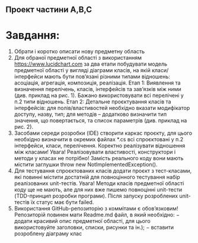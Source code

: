 ## Проект частини A,B,C
# Завдання:  
1. Обрати і коротко описати нову предметну область 
2. Для обраної предметної області з використанням https://www.lucidchart.com за два етапи побудувати модель предметної області у вигляді діаграми класів, на якій класи/інтерфейси мають бути пов’язані різними типами відношень: асоціація, агрегація, композиція, реалізація. 
Етап 1: Виявлення та визначення перелічень, класів, інтерфейсів та зав’язків між ними (див. приклад на рис. 1). Бажано використовувати всі перелічені у п.2 типи відношень. 
Етап 2: Детальне проєктування класів та інтерфейсів: для полів/властивостей необхідно вказати модифікатор доступу, назву, тип; для методів – додатково визначити тип значення, що повертається, та список параметрів (див. приклад на рис. 2).  
3. Засобами середи розробки (IDE) створити каркас проєкту, для цього необхідно визначити в окремих файлах *.cs всі спроєктовані у п.2 інтерфейси, класи, перелічення. Коректно реалізувати відношення між класами!
Увага! Реалізовувати властивості, конструктори і методи у класах не потрібно! Замість реального коду вони мають містити заглушки throw new NotImplementedException().
4. Для тестування спроєктованих класів додати проєкт з тест-класами, які повинні містити достатній для повноцінного тестування набір реалізованих unit-тестів. 
Увага! Методи класів предметної області коду ще не мають, але для них вже пишемо повноцінні unit-тести (TDD-принцип розробки програми). Після запуску розроблених unit-тестів їх статус має бути failed.
5. Використання GitHub-репозиторію з коммітами є обов’язковим! Репозиторій повинен мати Readme.md файл, в який необхідно: − додати красивий опис предметної області, для цього використовуйте заголовки, списки, рисунки та ін.); − вставити розроблену діаграму клас 
